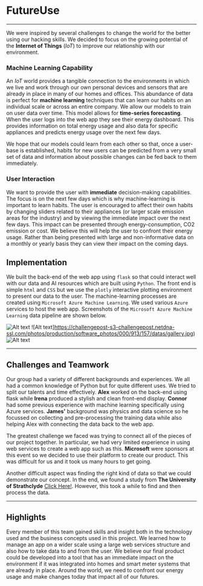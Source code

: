 # FutureUse
---

We were inspired by several challenges to change the world for the better using our hacking skills. We decided to focus on the growing potential of the **Internet of Things** (_IoT_) to improve our relationship with our environment. 

### Machine Learning Capability

An _IoT_  world provides a tangible connection to the environments in which we live and work through our own personal devices and sensors that are already in place in many of our homes and offices. This abundance of data is perfect for **machine learning** techniques that can learn our habits on an individual scale or across an entire company. We allow our models to train on user data over time. This model allows for **time-series forecasting**. When the user logs into the web app they see their energy dashboard. This provides information on total energy usage and also data for specific appliances and predicts energy usage over the next few days. 

We hope that our models could learn from each other so that, once a user-base is established, habits for new users can be predicted from a very small set of data and information about possible changes can be fed back to them immediately. 

### User Interaction

We want to provide the user with **immediate** decision-making capabilities. The focus is on the next few days which is why machine-learning is important to learn habits. The user is encouraged to affect their own habits by changing sliders related to their appliances (or larger scale emission areas for the industry) and by viewing the immediate impact over the next few days. This impact can be presented through energy-consumption, CO2 emission or cost. We believe this will help the user to confront their energy usage. Rather than being presented with large and non-informative data on a monthly or yearly basis they can view their impact on the coming days. 

## Implementation 

We built the back-end of the web app using `flask` so that could interact well with our data and AI resources which are built using `Python`. The front end is simple `html` and `CSS` but we use the `plotly` interactive plotting environment to present our data to the user. The machine-learning processes are created using `Microsoft Azure Machine Learning`. We used various `Azure` services to host the web app. Screenshots of the  `Microsoft Azure Machine Learning` data pipeline are shown below.

![Alt text](https://challengeposts3challengepost.netdnassl.com/photos/production/software_photos/000/913/156/datas/gallery.jpg)
![Alt text]https://challengepost-s3-challengepost.netdna-ssl.com/photos/production/software_photos/000/913/157/datas/gallery.jpg)
![Alt text](https://challengepost-s3-challengepost.netdna-ssl.com/photos/production/software_photos/000/913/158/datas/gallery.jpg)


---

## Challenges and Teamwork

Our group had a variety of different backgrounds and experiences. We all had a common knowledge of Python but for quite different uses. We tried to split our talents and time effectively. **Alex** worked on the back-end using flask while **Irena** produced a stylish and clean front-end display. **Connor** had some previous experience with machine learning specifically using Azure services. **James'**  background was physics and data science so he focussed on collecting and pre-processing the training data while also helping Alex with connecting the data back to the web app.

The greatest challenge we faced was trying to connect all of the pieces of our project together. In particular, we had very limited experience in using web services to create a web app such as this. **Microsoft** were sponsors at this event so we decided to use their platform to create our product. This was difficult for us and it took us many hours to get going.

Another difficult aspect was finding the right kind of data so that we could demonstrate our concept. In the end, we found a study from **The University of Strathclyde** [Click Here!](https://pureportal.strath.ac.uk/en/datasets/refit-electrical-load-measurements). However, this took a while to find and then process the data.

---

## Highlights


Every member of this team gained skills and insight both in the technology used and the business concepts used in this project. We learned how to manage an app on a wider scale using a large web services structure and also how to take data to and from the user. We believe our final product could be developed into a tool that has an immediate impact on the environment if it was integrated into homes and smart meter systems that are already in place. Around the world, we need to confront our energy usage and make changes today that impact all of our futures.





